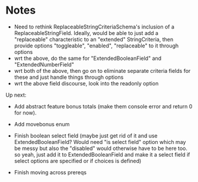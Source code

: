 # Notes

- Need to rethink ReplaceableStringCriteriaSchema's inclusion of a ReplaceableStringField. Ideally, would be able to just add a "replaceable" characteristic to an "extended" StringCriteria, then provide options "toggleable", "enabled", "replaceable" to it through options
- wrt the above, do the same for "ExtendedBooleanField" and "ExtendedNumberField"
- wrt both of the above, then go on to eliminate separate criteria fields for these and just handle things through options
- wrt the above field discourse, look into the readonly option

Up next:

- Add abstract feature bonus totals (make them console error and return 0 for now).
- Add movebonus enum

- Finish boolean select field (maybe just get rid of it and use ExtendedBooleanField? Would need "is select field" option which may be messy but also the "disabled" would otherwise have to be here too. so yeah, just add it to ExtendedBooleanField and make it a select field if select options are specified or if choices is defined)
- Finish moving across prereqs
